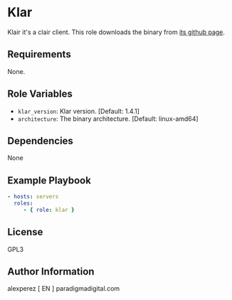 Klar
=========

Klair it's a clair client. This role downloads the binary from [its github page](https://github.com/optiopay/klar).

Requirements
------------

None.

Role Variables
--------------

* `klar_version`: Klar version. [Default: 1.4.1]
* `architecture`: The binary architecture. [Default: linux-amd64]

Dependencies
------------

None

Example Playbook
----------------

```yaml
- hosts: servers
  roles:
	 - { role: klar }
```

License
-------

GPL3

Author Information
------------------

alexperez [ EN ] paradigmadigital.com
